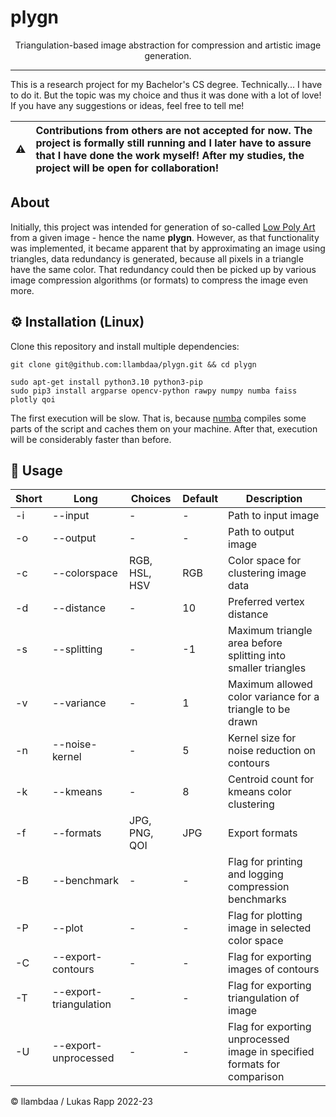 # plygn

<p align="center">
  Triangulation-based image abstraction for compression and artistic image generation.
</p>
  
---
  
This is a research project for my Bachelor's CS degree. Technically... I have to do it. But the topic was
my choice and thus it was done with a lot of love! If you have any suggestions or ideas, feel free to
tell me!

| :warning: | Contributions from others are not accepted for now. The project is formally still running and I later have to assure that I have done the work myself! After my studies, the project will be open for collaboration! |
|-----------|:----------|

## About
Initially, this project was intended for generation of so-called [Low Poly Art](https://www.google.com/search?q=low+poly+art) from a given image - hence the name **plygn**. However, as that functionality was implemented, it became apparent that by approximating an image using triangles, data redundancy is
generated, because all pixels in a triangle have the same color. That redundancy could then be picked up by various image compression
algorithms (or formats) to compress the image even more.

<!-- Images -->
<!-- Benchmark results -->
<!-- Works even on small images, but less good -->
<!-- Works for every compression algorithm, because they leverage data redundancy -->

## ⚙️ Installation (Linux)
Clone this repository and install multiple dependencies:
```
git clone git@github.com:llambdaa/plygn.git && cd plygn
```
```
sudo apt-get install python3.10 python3-pip
sudo pip3 install argparse opencv-python rawpy numpy numba faiss plotly qoi
```
The first execution will be slow. That is, because [numba](https://github.com/numba/numba) compiles some parts of the script
and caches them on your machine. After that, execution will be considerably faster than before.

## 📒 Usage
| Short | Long | Choices | Default | Description |
| ----- | ---- | ------- | ------- | ----------- |
| -i | --input | - | - | Path to input image |
| -o | --output | - | - | Path to output image |
| -c | --colorspace | RGB, HSL, HSV | RGB | Color space for clustering image data |
| -d | --distance | - | 10 | Preferred vertex distance |
| -s | --splitting | - | -1 | Maximum triangle area before splitting into smaller triangles |
| -v | --variance | - | 1 | Maximum allowed color variance for a triangle to be drawn | 
| -n | --noise-kernel | - | 5 | Kernel size for noise reduction on contours | 
| -k | --kmeans | - | 8 | Centroid count for kmeans color clustering |
| -f | --formats | JPG, PNG, QOI | JPG | Export formats | 
| -B | --benchmark | - | - | Flag for printing and logging compression benchmarks |
| -P | --plot | - | - | Flag for plotting image in selected color space |
| -C | --export-contours | - | - | Flag for exporting images of contours |
| -T | --export-triangulation | - | - | Flag for exporting triangulation of image |
| -U | --export-unprocessed | - | - | Flag for exporting unprocessed image in specified formats for comparison |

© llambdaa / Lukas Rapp 2022-23
